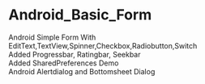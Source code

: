 # Android_Basic_Form
Android Simple Form
With EditText,TextView,Spinner,Checkbox,Radiobutton,Switch<br>
Added Progressbar, Ratingbar, Seekbar<br>
Added SharedPreferences Demo<br>
Android Alertdialog and Bottomsheet Dialog
